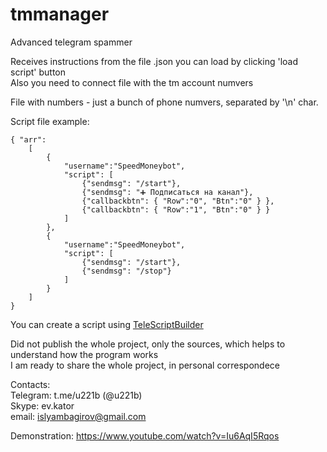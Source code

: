 # tmmanager

Advanced telegram spammer   

Receives instructions from the file .json you can load by clicking 'load script' button     
Also you need to connect file with the tm account numvers     

File with numbers - just a bunch of phone numvers, separated by '\n' char.    

Script file example:  

    { "arr": 
        [ 
            { 
                "username":"SpeedMoneybot",       
                "script": [      
                    {"sendmsg": "/start"},     
                    {"sendmsg": "➕ Подписаться на канал"},        
                    {"callbackbtn": { "Row":"0", "Btn":"0" } },      
                    {"callbackbtn": { "Row":"1", "Btn":"0" } }     
                ]     
            },     
            {
                "username":"SpeedMoneybot",    
                "script": [    
                    {"sendmsg": "/start"},     
                    {"sendmsg": "/stop"} 
                ]     
            }     
        ] 
    }    

You can create a script using <a href='https://github.com/EvKator/TeleScriptBuilder'>TeleScriptBuilder</a>    

Did not publish the whole project, only the sources, which helps to understand how the program works     
I am ready to share the whole project, in personal correspondece    

Contacts:     
Telegram: t.me/u221b (@u221b)      
Skype: ev.kator     
email: islyambagirov@gmail.com    

Demonstration: https://www.youtube.com/watch?v=Iu6AqI5Rqos    

